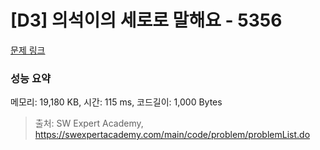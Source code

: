 # [D3] 의석이의 세로로 말해요 - 5356 

[문제 링크](https://swexpertacademy.com/main/code/problem/problemDetail.do?contestProbId=AWVWgkP6sQ0DFAUO) 

### 성능 요약

메모리: 19,180 KB, 시간: 115 ms, 코드길이: 1,000 Bytes



> 출처: SW Expert Academy, https://swexpertacademy.com/main/code/problem/problemList.do